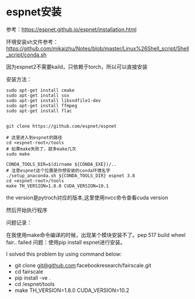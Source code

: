 # espnet安装

参考：https://espnet.github.io/espnet/installation.html

环境安装sh文件参考：https://github.com/mikaizhu/Notes/blob/master/Linux%26Shell_script/Shell_script/conda.sh

因为espnet2不需要kaild，只依赖于torch，所以可以直接安装

安装方法：

```
sudo apt-get install cmake
sudo apt-get install sox
sudo apt-get install libsndfile1-dev
sudo apt-get install ffmpeg
sudo apt-get install flac


git clone https://github.com/espnet/espnet

# 这里进入到espnet的路径
cd <espnet-root>/tools
# 如果make失败了，就多make几次
sudo make

CONDA_TOOLS_DIR=$(dirname ${CONDA_EXE})/..
# 注意espnet这个位置是你想安装的conda环境名字
./setup_anaconda.sh ${CONDA_TOOLS_DIR} espnet 3.8
cd <espnet-root>/tools
make TH_VERSION=1.8.0 CUDA_VERSION=10.1
```

the version是pytroch对应的版本,这里使用nvcc命令查看cuda version

然后开始执行程序

问题记录：

在我使用make命令编译的时候，出现某个模块安装不了。pep 517 build wheel fair.. failed 问题：使用pip install espnet进行安装。

I solved this problem by using command below:

- git clone git@github.com:facebookresearch/fairscale.git
- cd fairscale
- pip install -ve .
- cd /espnet/tools
- make TH_VERSION=1.8.0 CUDA_VERSION=10.2
